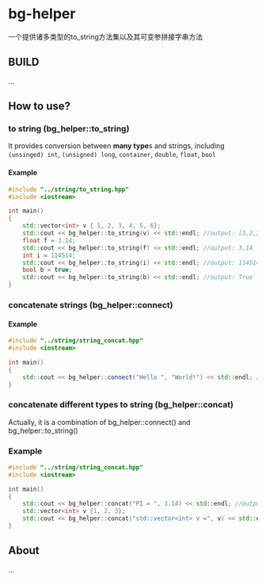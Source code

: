 # bg-helper
一个提供诸多类型的to_string方法集以及其可变参拼接字串方法

## BUILD
...

## How to use?

### to string (bg_helper::to_string)

It provides conversion between **many type**s and strings, including
`(unsinged) int`, `(unsigned) long`, `container`,
`double`, `float`, `bool`

#### Example

```c++
#include "../string/to_string.hpp"
#include <iostream>

int main()
{
    std::vector<int> v { 1, 2, 3, 4, 5, 6};
    std::cout << bg_helper::to_string(v) << std::endl; //output: [1,2,3,4,5,6]
    float f = 3.14;
    std::cout << bg_helper::to_string(f) << std::endl; //output: 3.14
    int i = 114514;
    std::cout << bg_helper::to_string(i) << std::endl; //output: 114514
    bool b = true;
    std::cout << bg_helper::to_string(b) << std::endl; //output: True
}
```

### concatenate strings (bg_helper::connect)
#### Example

```c++
#include "../string/string_concat.hpp"
#include <iostream>

int main()
{
    std::cout << bg_helper::connect("Hello ", "World!") << std::endl; //output: Hello World!
}
```

### concatenate different types to string (bg_helper::concat)
Actually, it is a combination of bg_helper::connect() and bg_helper::to_string()

### Example

```c++
#include "../string/string_concat.hpp"
#include <iostream>

int main()
{
    std::cout << bg_helper::concat("PI = ", 3.14) << std::endl; //output: PI = 3.14
    std::vector<int> v {1, 2, 3};
    std::cout << bg_helper::concat("std::vector<int> v =", v) << std::endl; //output: std::vector<int> = [1,2,3]
}
```

## About
...
